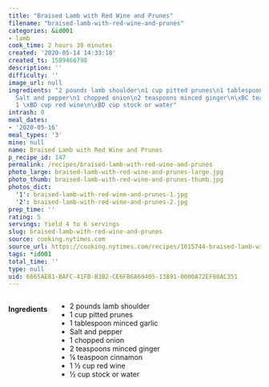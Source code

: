 ```yaml
---
title: "Braised Lamb with Red Wine and Prunes"
filename: "braised-lamb-with-red-wine-and-prunes"
categories: &id001
- lamb
cook_time: 2 hours 30 minutes
created: '2020-05-14 14:33:18'
created_ts: 1589466798
description: ''
difficulty: ''
image_url: null
ingredients: "2 pounds lamb shoulder\n1 cup pitted prunes\n1 tablespoon minced garlic\n\
  Salt and pepper\n1 chopped onion\n2 teaspoons minced ginger\n\xBC teaspoon cinnamon\n\
  1 \xBD cup red wine\n\xBD cup stock or water"
intrash: 0
meal_dates:
- '2020-05-16'
meal_types: '3'
mine: null
name: Braised Lamb with Red Wine and Prunes
p_recipe_id: 147
permalink: /recipes/braised-lamb-with-red-wine-and-prunes
photo_large: braised-lamb-with-red-wine-and-prunes-large.jpg
photo_thumb: braised-lamb-with-red-wine-and-prunes-thumb.jpg
photos_dict:
  '1': braised-lamb-with-red-wine-and-prunes-1.jpg
  '2': braised-lamb-with-red-wine-and-prunes-2.jpg
prep_time: ''
rating: 5
servings: Yield 4 to 6 servings
slug: braised-lamb-with-red-wine-and-prunes
source: cooking.nytimes.com
source_url: https://cooking.nytimes.com/recipes/1015744-braised-lamb-with-red-wine-and-prunes?action=click&module=Global%20Search%20Recipe%20Card&pgType=search&rank=19
tags: *id001
total_time: ''
type: null
uid: 6665AE81-BAFC-41FB-B3B2-CE6FB6A69405-13891-0000A72EF98AC351
---
```

<div class="large-8 medium-7 columns" id="writeup">	</div><!-- #writeup -->
</div><!-- #row-one -->
<div class="row" id="row-two">	<div class="medium-4 small-5 columns" id="ingredients"><h4>Ingredients</h4><div class="box box-ingredients content"><ul>
<li>2 pounds lamb shoulder</li>
<li>1 cup pitted prunes</li>
<li>1 tablespoon minced garlic</li>
<li>Salt and pepper</li>
<li>1 chopped onion</li>
<li>2 teaspoons minced ginger</li>
<li>¼ teaspoon cinnamon</li>
<li>1 ½ cup red wine</li>
<li>½ cup stock or water</li>
</ul>
</div>	</div>	<div class="medium-6 small-7 columns" id="directions">	</div>